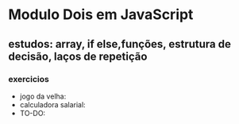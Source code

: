 # Modulo Dois em JavaScript

## estudos: array, if else,funções, estrutura de decisão, laços de repetição
### exercicios

- jogo da velha:
- calculadora salarial:
- TO-DO:
